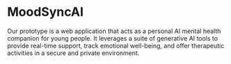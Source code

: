 # MoodSyncAI
Our prototype is a web application that acts as a personal AI mental health companion for young people. It leverages a suite of generative AI tools to provide real-time support, track emotional well-being, and offer therapeutic activities in a secure and private environment.
